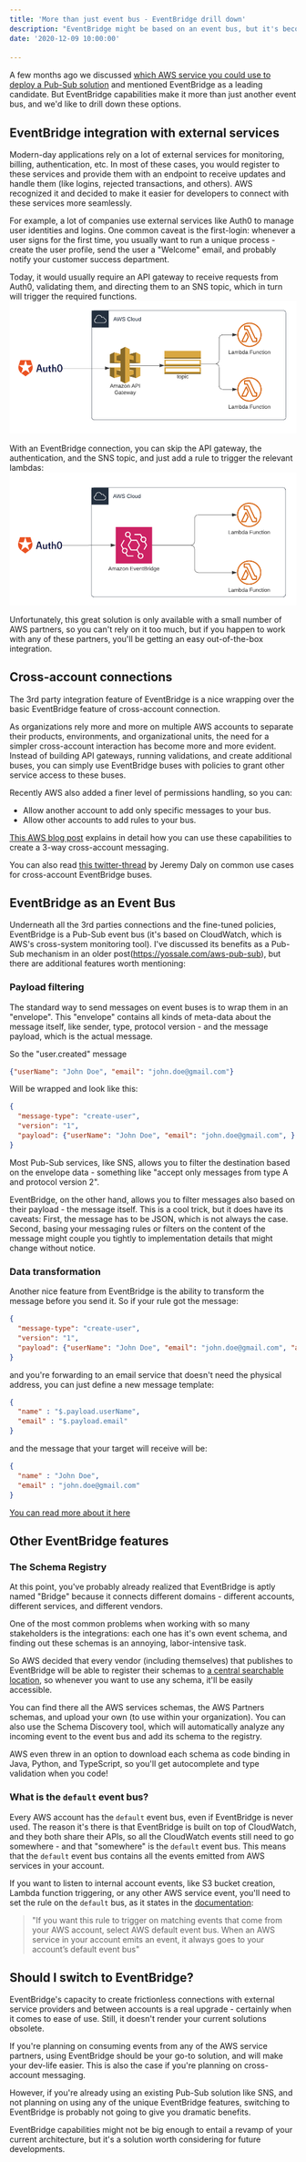 ```yaml
---
title: 'More than just event bus - EventBridge drill down'
description: "EventBridge might be based on an event bus, but it's becoming a better way to connect across accounts and services. Let's drill in."
date: '2020-12-09 10:00:00'

---
```


A few months ago we discussed [which AWS service you could use to deploy a Pub-Sub solution](aws-pub-sub?utm_source=blog&utm_medium=link) and mentioned EventBridge as a leading candidate. But EventBridge capabilities make it more than just another event bus, and we'd like to drill down these options.

## EventBridge integration with external services

Modern-day applications rely on a lot of external services for monitoring, billing, authentication, etc. In most of these cases, you would register to these services and provide them with an endpoint to receive updates and handle them (like logins, rejected transactions, and others). AWS recognized it and decided to make it easier for developers to connect with these services more seamlessly.

For example, a lot of companies use external services like Auth0 to manage user identities and logins. One common caveat is the first-login: whenever a user signs for the first time, you usually want to run a unique process - create the user profile, send the user a "Welcome" email, and probably notify your customer success department.

Today, it would usually require an API gateway to receive requests from Auth0, validating them, and directing them to an SNS topic, which in turn will trigger the required functions.
![auth0-before](assets/images/2020-12-09-eventbridge-drill-down/auth0-before.png)

With an EventBridge connection, you can skip the API gateway, the authentication, and the SNS topic, and just add a rule to trigger the relevant lambdas:
![auth0-after](assets/images/2020-12-09-eventbridge-drill-down/auth0-after.png)

Unfortunately, this great solution is only available with a small number of AWS partners, so you can't rely on it too much, but if you happen to work with any of these partners, you'll be getting an easy out-of-the-box integration.

## Cross-account connections

The 3rd party integration feature of EventBridge is a nice wrapping over the basic EventBridge feature of cross-account connection.

As organizations rely more and more on multiple AWS accounts to separate their products, environments, and organizational units, the need for a simpler cross-account interaction has become more and more evident. Instead of building API gateways, running validations, and create additional buses, you can simply use EventBridge buses with policies to grant other service access to these buses.

Recently AWS also added a finer level of permissions handling, so you can:
- Allow another account to add only specific messages to your bus.
- Allow other accounts to add rules to your bus.

[This AWS blog post](https://aws.amazon.com/blogs/compute/simplifying-cross-account-access-with-amazon-eventbridge-resource-policies/) explains in detail how you can use these capabilities to create a 3-way cross-account messaging.

You can also read [this twitter-thread](https://twitter.com/jeremy_daly/status/1334238720199979008) by Jeremy Daly on common use cases for cross-account EventBridge buses.

## EventBridge as an Event Bus

Underneath all the 3rd parties connections and the fine-tuned policies, EventBridge is a Pub-Sub event bus (it's based on CloudWatch, which is AWS's cross-system monitoring tool). I've discussed its benefits as a Pub-Sub mechanism in an older post(https://yossale.com/aws-pub-sub), but there are additional features worth mentioning:

### Payload filtering
The standard way to send messages on event buses is to wrap them in an "envelope". This "envelope" contains all kinds of meta-data about the message itself, like sender, type, protocol version - and the message payload, which is the actual message.

So the "user.created" message
```json
{"userName": "John Doe", "email": "john.doe@gmail.com"}
```
Will be wrapped and look like this:
```json
{
  "message-type": "create-user",
  "version": "1",
  "payload": {"userName": "John Doe", "email": "john.doe@gmail.com", }
}
```
Most Pub-Sub services, like SNS, allows you to filter the destination based on the envelope data - something like "accept only messages from type A and protocol version 2".

EventBridge, on the other hand, allows you to filter messages also based on their payload - the message itself.
This is a cool trick, but it does have its caveats: First, the message has to be JSON, which is not always the case. Second, basing your messaging rules or filters on the content of the message might couple you tightly to implementation details that might change without notice.

### Data transformation
Another nice feature from EventBridge is the ability to transform the message before you send it. So if your rule got the message:
```json
{
  "message-type": "create-user",
  "version": "1",
  "payload": {"userName": "John Doe", "email": "john.doe@gmail.com", "address": "123 5th ave NY, NY"}
}
```
and you're forwarding to an email service that doesn't need the physical address, you can just define a new message template:
```json
{
  "name" : "$.payload.userName",
  "email" : "$.payload.email"
}
```
and the message that your target will receive will be:
```json
{
  "name" : "John Doe",
  "email" : "john.doe@gmail.com"
}
```
[You can read more about it here](https://docs.aws.amazon.com/eventbridge/latest/userguide/transform-input.html)
## Other EventBridge features

### The Schema Registry

At this point, you've probably already realized that EventBridge is aptly named "Bridge" because it connects different domains - different accounts, different services, and different vendors.

One of the most common problems when working with so many stakeholders is the integrations: each one has it's own event schema, and finding out these schemas is an annoying, labor-intensive task.

So AWS decided that every vendor (including themselves) that publishes to EventBridge will be able to register their schemas to [a central searchable location](https://docs.aws.amazon.com/eventbridge/latest/userguide/eventbridge-schemas.html#eventbridge-schemas-create), so whenever you want to use any schema, it'll be easily accessible.

You can find there all the AWS services schemas, the AWS Partners schemas, and upload your own (to use within your organization). You can also use the Schema Discovery tool, which will automatically analyze any incoming event to the event bus and add its schema to the registry.

AWS even threw in an option to download each schema as code binding in Java, Python, and TypeScript, so you'll get autocomplete and type validation when you code!

### What is the `default` event bus?

Every AWS account has the `default` event bus, even if EventBridge is never used. The reason it's there is that EventBridge is built on top of CloudWatch, and they both share their APIs, so all the CloudWatch events still need to go somewhere - and that "somewhere" is the `default` event bus. This means that the `default` event bus contains all the events emitted from AWS services in your account.

If you want to listen to internal account events, like S3 bucket creation, Lambda function triggering, or any other AWS service event, you'll need to set the rule on the `default` bus, as it states in the [documentation](https://docs.aws.amazon.com/eventbridge/latest/userguide/create-eventbridge-rule.html):

> "If you want this rule to trigger on matching events that come from your AWS account, select AWS default event bus. When an AWS service in your account emits an event, it always goes to your account’s default event bus"

## Should I switch to EventBridge?

EventBridge's capacity to create frictionless connections with external service providers and between accounts is a real upgrade - certainly when it comes to ease of use. Still, it doesn't render your current solutions obsolete.

If you're planning on consuming events from any of the AWS service partners, using EventBridge should be your go-to solution, and will make your dev-life easier. This is also the case if you're planning on cross-account messaging.

However, if you're already using an existing Pub-Sub solution like SNS, and not planning on using any of the unique EventBridge features, switching to EventBridge is probably not going to give you dramatic benefits.

EventBridge capabilities might not be big enough to entail a revamp of your current architecture, but it's a solution worth considering for future developments.


